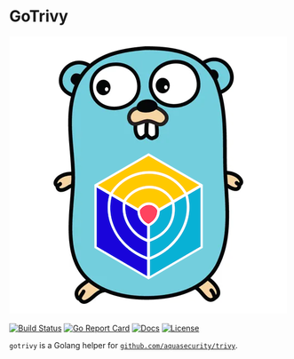# GoTrivy

![](logo_gotrivy.png "")

[![Build Status][build-status-svg]][build-status-url]
[![Go Report Card][goreport-svg]][goreport-url]
[![Docs][docs-godoc-svg]][docs-godoc-url]
[![License][license-svg]][license-url]

`gotrivy` is a Golang helper for [`github.com/aquasecurity/trivy`](https://github.com/aquasecurity/trivy).

 [build-status-svg]: https://github.com/grokify/gotrivy/workflows/test/badge.svg
 [build-status-url]: https://github.com/grokify/gotrivy/actions/workflows/test.yaml
 [goreport-svg]: https://goreportcard.com/badge/github.com/grokify/gotrivy
 [goreport-url]: https://goreportcard.com/report/github.com/grokify/gotrivy
 [docs-godoc-svg]: https://pkg.go.dev/badge/github.com/grokify/gotrivy
 [docs-godoc-url]: https://pkg.go.dev/github.com/grokify/gotrivy
 [license-svg]: https://img.shields.io/badge/license-MIT-blue.svg
 [license-url]: https://github.com/grokify/gotrivy/blob/master/LICENSE
